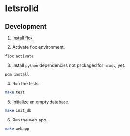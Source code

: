 # letsrolld

## Development

1. [Install flox.](https://flox.dev/docs/install-flox/)

2. Activate flox environment.

```bash
flox activate
```

3. Install `python` dependencies not packaged for `nixos`, yet.

```bash
pdm install
```

4. Run the tests.

```bash
make test
```

5. Initialize an empty database.

```bash
make init_db
```

6. Run the web app.

```bash
make webapp
```

